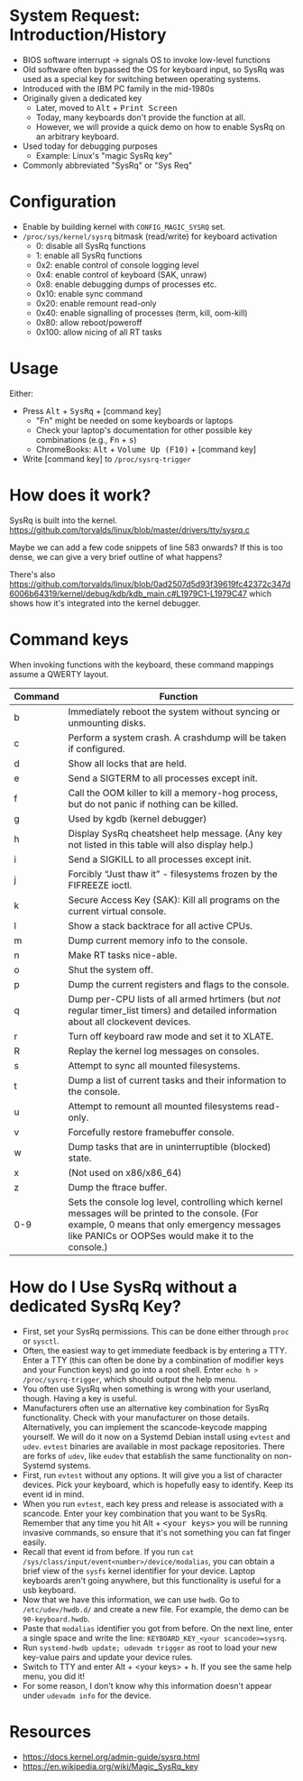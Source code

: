 # System Request: Introduction/History

- BIOS software interrupt → signals OS to invoke low-level functions
- Old software often bypassed the OS for keyboard input, so SysRq was used as a special key for switching between operating systems.
- Introduced with the IBM PC family in the mid-1980s
- Originally given a dedicated key
	- Later, moved to <kbd>Alt</kbd> + <kbd>Print Screen</kbd>
	- Today, many keyboards don't provide the function at all.
    - However, we will provide a quick demo on how to enable SysRq on an arbitrary keyboard.
- Used today for debugging purposes
	- Example: Linux's "magic SysRq key"
- Commonly abbreviated "SysRq" or "Sys Req"

# Configuration

- Enable by building kernel with `CONFIG_MAGIC_SYSRQ` set.
- `/proc/sys/kernel/sysrq` bitmask (read/write) for keyboard activation
	- 0: disable all SysRq functions
	- 1: enable all SysRq functions
	- 0x2: enable control of console logging level
	- 0x4: enable control of keyboard (SAK, unraw)
	- 0x8: enable debugging dumps of processes etc.
	- 0x10: enable sync command
	- 0x20: enable remount read-only
	- 0x40: enable signalling of processes (term, kill, oom-kill)
	- 0x80: allow reboot/poweroff
	- 0x100: allow nicing of all RT tasks

# Usage

Either:

- Press <kbd>Alt</kbd> + <kbd>SysRq</kbd> + [command key]
	- "Fn" might be needed on some keyboards or laptops
	- Check your laptop's documentation for other possible key combinations (e.g., <kbd>Fn</kbd> + <kbd>s</kbd>)
	- ChromeBooks: <kbd>Alt</kbd> + <kbd>Volume Up (F10)</kbd> + [command key]
- Write [command key] to `/proc/sysrq-trigger`

# How does it work?

SysRq is built into the kernel.
<https://github.com/torvalds/linux/blob/master/drivers/tty/sysrq.c>

Maybe we can add a few code snippets of line 583 onwards? If this is too dense, we can give a very brief outline of what happens?

There's also <https://github.com/torvalds/linux/blob/0ad2507d5d93f39619fc42372c347d6006b64319/kernel/debug/kdb/kdb_main.c#L1979C1-L1979C47> which shows how it's integrated into the kernel debugger.

# Command keys

When invoking functions with the keyboard, these command mappings assume a QWERTY layout.

|Command|Function                                                                                                                                                                                             |
|-------|-----------------------------------------------------------------------------------------------------------------------------------------------------------------------------------------------------|
|b      |Immediately reboot the system without syncing or unmounting disks.                                                                                                                                   |
|c      |Perform a system crash. A crashdump will be taken if configured.                                                                                                                                     |
|d      |Show all locks that are held.                                                                                                                                                                        |
|e      |Send a SIGTERM to all processes except init.                                                                                                                                                         |
|f      |Call the OOM killer to kill a memory-hog process, but do not panic if nothing can be killed.                                                                                                         |
|g      |Used by kgdb (kernel debugger)                                                                                                                                                                       |
|h      |Display SysRq cheatsheet help message. (Any key not listed in this table will also display help.)                                                                                                    |
|i      |Send a SIGKILL to all processes except init.                                                                                                                                                         |
|j      |Forcibly “Just thaw it” - filesystems frozen by the FIFREEZE ioctl.                                                                                                                                  |
|k      |Secure Access Key (SAK): Kill all programs on the current virtual console.                                                                                                                           |
|l      |Show a stack backtrace for all active CPUs.                                                                                                                                                          |
|m      |Dump current memory info to the console.                                                                                                                                                             |
|n      |Make RT tasks nice-able.                                                                                                                                                                             |
|o      |Shut the system off.                                                                                                                                                                                 |
|p      |Dump the current registers and flags to the console.                                                                                                                                                 |
|q      |Dump per-CPU lists of all armed hrtimers (but *not* regular timer_list timers) and detailed information about all clockevent devices.                                                                |
|r      |Turn off keyboard raw mode and set it to XLATE.                                                                                                                                                      |
|R      |Replay the kernel log messages on consoles.                                                                                                                                                          |
|s      |Attempt to sync all mounted filesystems.                                                                                                                                                             |
|t      |Dump a list of current tasks and their information to the console.                                                                                                                                   |
|u      |Attempt to remount all mounted filesystems read-only.                                                                                                                                                |
|v      |Forcefully restore framebuffer console.                                                                                                                                                              |
|w      |Dump tasks that are in uninterruptible (blocked) state.                                                                                                                                              |
|x      |(Not used on x86/x86_64)                                                                                                                                                                             |
|z      |Dump the ftrace buffer.                                                                                                                                                                              |
|0-9    |Sets the console log level, controlling which kernel messages will be printed to the console. (For example, 0 means that only emergency messages like PANICs or OOPSes would make it to the console.)|

# How do I Use SysRq without a dedicated SysRq Key?

- First, set your SysRq permissions. This can be done either through `proc` or `sysctl`.
- Often, the easiest way to get immediate feedback is by entering a TTY. Enter a TTY (this can often be done by a combination of modifier keys and your Function keys) and go into a root shell. Enter `echo h > /proc/sysrq-trigger`, which should output the help menu.
- You often use SysRq when something is wrong with your userland, though. Having a key is useful.
- Manufacturers often use an alternative key combination for SysRq functionality. Check with your manufacturer on those details. Alternatively, you can implement the scancode-keycode mapping yourself. We will do it now on a Systemd Debian install using `evtest` and `udev`. `evtest` binaries are available in most package repositories. There are forks of `udev`, like `eudev` that establish the same functionality on non-Systemd systems.
- First, run `evtest` without any options. It will give you a list of character devices. Pick your keyboard, which is hopefully easy to identify. Keep its event id in mind.
- When you run `evtest`, each key press and release is associated with a scancode. Enter your key combination that you want to be SysRq. Remember that any time you hit <kdb>Alt</kdb> + <kbd>\<your keys\></kbd> you will be running invasive commands, so ensure that it's not something you can fat finger easily.
- Recall that event id from before. If you run `cat /sys/class/input/event<number>/device/modalias`, you can obtain a brief view of the `sysfs` kernel identifier for your device. Laptop keyboards aren't going anywhere, but this functionality is useful for a usb keyboard.
- Now that we have this information, we can use `hwdb`. Go to `/etc/udev/hwdb.d/` and create a new file. For example, the demo can be `90-keyboard.hwdb`.
- Paste that `modalias` identifier you got from before. On the next line, enter a single space and write the line: `KEYBOARD_KEY_<your scancode>=sysrq`.
- Run `systemd-hwdb update; udevadm trigger` as root to load your new key-value pairs and update your device rules.
- Switch to TTY and enter <kdb>Alt</kdb> + <kdb>\<your keys\></kdb> + <kbd>h</kbd>. If you see the same help menu, you did it!
- For some reason, I don't know why this information doesn't appear under `udevadm info` for the device.

# Resources

- <https://docs.kernel.org/admin-guide/sysrq.html>
- <https://en.wikipedia.org/wiki/Magic_SysRq_key>
